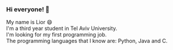 ### Hi everyone! 👋
My name is Lior :smile: <br/>
I'm a third year student in Tel Aviv University. <br/>
I'm looking for my first programming job.<br/>
The programming languages that I know are: Python, Java and C. 

<!--
**liortal123/liortal123** is a ✨ _special_ ✨ repository because its `README.md` (this file) appears on your GitHub profile.

Here are some ideas to get you started:

- 🔭 I’m currently working on ...
- 🌱 I’m currently learning ...
- 👯 I’m looking to collaborate on ...
- 🤔 I’m looking for help with ...
- 💬 Ask me about ...
- 📫 How to reach me: ...
- 😄 Pronouns: ...
- ⚡ Fun fact: ...
-->
